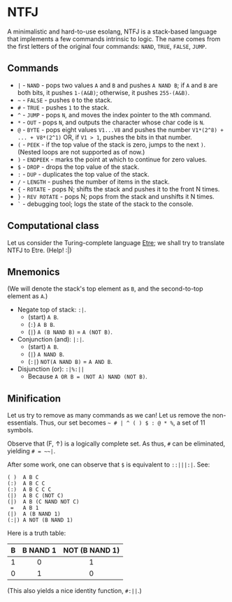 # NTFJ
A minimalistic and hard-to-use esolang, NTFJ is a stack-based language that implements a few commands intrinsic to logic. The name comes from the first letters of the original four commands: `NAND`, `TRUE`, `FALSE`, `JUMP`.

## Commands

 * `|` - `NAND` - pops two values `A` and `B` and pushes `A NAND B`; if `A` and `B` are both bits, it pushes `1-(A&B)`; otherwise, it pushes `255-(A&B)`.
 * `~` - `FALSE` - pushes `0` to the stack.
 * `#` - `TRUE` - pushes `1` to the stack.
 * `^` - `JUMP` - pops `N`, and moves the index pointer to the `N`th command.
 * `*` - `OUT` - pops `N`, and outputs the character whose char code is `N`.
 * `@` - `BYTE` - pops eight values `V1...V8` and pushes the number `V1*(2^8) + ... + V8*(2^1)` OR, if `V1 > 1`, pushes the bits in that number.
 * `(` - `PEEK` - if the top value of the stack is zero, jumps to the next `)`. (Nested loops are not supported as of now.)
 * `)` - `ENDPEEK` - marks the point at which to continue for zero values.
 * `$` - `DROP` - drops the top value of the stack.
 * `:` - `DUP` - duplicates the top value of the stack.
 * `/` - `LENGTH` - pushes the number of items in the stack.
 * `{` - `ROTATE` - pops N; shifts the stack and pushes it to the front N times.
 * `}` - `REV ROTATE` - pops N; pops from the stack and unshifts it N times.
 * `` ` `` - debugging tool; logs the state of the stack to the console.

## Computational class

Let us consider the Turing-complete language [Etre](http://esolangs.org/wiki/Etre); we shall try to translate NTFJ to Etre. (Help! :|)

## Mnemonics
(We will denote the stack's top element as `B`, and the second-to-top element as `A`.)

 * Negate top of stack: `:|`.
   * (start) `A B`.
   * (`:`) `A B B`.
   * (`|`) `A (B NAND B)` = `A (NOT B)`.
 * Conjunction (and): `|:|`.
   * (start) `A B`.
   * (`|`) `A NAND B`.
   * (`:|`) `NOT(A NAND B)` = `A AND B`.
 * Disjunction (or): `:|%:||`
   * Because `A OR B = (NOT A) NAND (NOT B)`.

## Minification

Let us try to remove as many commands as we can! Let us remove the non-essentials. Thus, our set becomes `~ # | ^ ( ) $ : @ * %`, a set of 11 symbols.

Observe that (F, &uarr;) is a logically complete set. As thus, `#` can be eliminated, yielding `# = ~~|`.

After some work, one can observe that `$` is equivalent to `::|||:|`. See:

    ( )  A B C
    (:)  A B C C
    (:)  A B C C C
    (|)  A B C (NOT C)
    (|)  A B (C NAND NOT C)
     =   A B 1
    (|)  A (B NAND 1)
    (:|) A NOT (B NAND 1)

Here is a truth table:

| B | B NAND 1 | NOT (B NAND 1) |
|:-:|:--------:|:--------------:|
| 1 |     0    |        1       |
| 0 |     1    |        0       |

(This also yields a nice identity function, `#:||`.)

